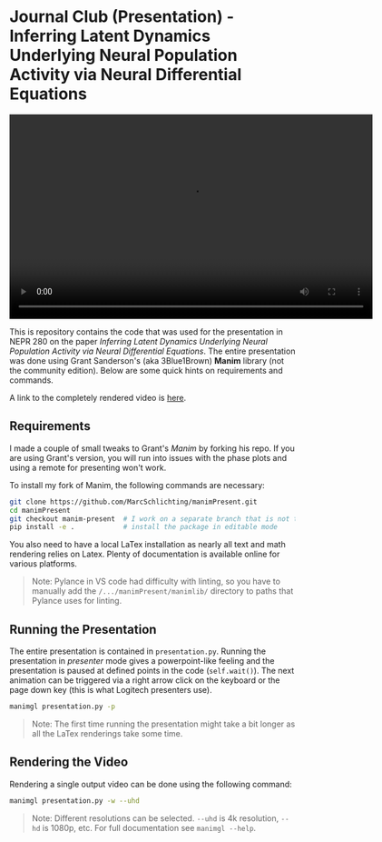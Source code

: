 # Journal Club (Presentation) - Inferring Latent Dynamics Underlying Neural Population Activity via Neural Differential Equations
<video width="640" height="360" controls>
  <source src="./videos/NeuralODEs_Neuroscience_JC.mp4" type="video/mp4">
  Your browser does not support the video tag.
</video>

This is repository contains the code that was used for the presentation in NEPR 280 on the paper *Inferring Latent Dynamics Underlying Neural Population Activity via Neural Differential Equations*. The entire presentation was done using Grant Sanderson's (aka 3Blue1Brown) **Manim** library (not the community edition). Below are some quick hints on requirements and commands.

A link to the completely rendered video is [here](https://drive.google.com/file/d/1eXWW-0DE4RcugV0R5M39BaKpZMjARw1c/view?usp=sharing).

## Requirements
I made a couple of small tweaks to Grant's *Manim* by forking his repo. If you are using Grant's version, you will run into issues with the phase plots and using a remote for presenting won't work.

To install my fork of Manim, the following commands are necessary:
```bash
git clone https://github.com/MarcSchlichting/manimPresent.git
cd manimPresent
git checkout manim-present  # I work on a separate branch that is not the master branch
pip install -e .            # install the package in editable mode
```
You also need to have a local LaTex installation as nearly all text and math rendering relies on Latex. Plenty of documentation is available online for various platforms.

> Note: Pylance in VS code had difficulty with linting, so you have to manually add the `/.../manimPresent/manimlib/` directory to paths that Pylance uses for linting.


## Running the Presentation
The entire presentation is contained in `presentation.py`. Running the presentation in *presenter* mode gives a powerpoint-like feeling and the presentation is paused at defined points in the code (`self.wait()`). The next animation can be triggered via a right arrow click on the keyboard or the page down key (this is what Logitech presenters use).

```bash
manimgl presentation.py -p
```

> Note: The first time running the presentation might take a bit longer as all the LaTex renderings take some time.

## Rendering the Video
Rendering a single output video can be done using the following command:
```bash
manimgl presentation.py -w --uhd
```
> Note: Different resolutions can be selected. `--uhd` is 4k resolution, `--hd` is 1080p, etc. For full documentation see `manimgl --help`.

